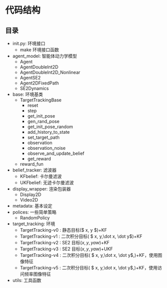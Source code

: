 # 代码结构

## 目录

+ init.py: 环境接口
  + make 环境接口函数
+ agent_model: 智能体动力学模型
  + Agent
  + AgentDoubleInt2D
  + AgentDoubleInt2D_Nonlinear
  + AgentSE2
  + Agent2DFixedPath
  + SE2Dynamics
+ base: 环境基类
  + TargetTrackingBase
    + reset
    + step
    + get_init_pose
    + gen_rand_pose
    + get_init_pose_random
    + add_history_to_state
    + set_target_path
    + observation
    + observation_noise
    + observe_and_update_belief
    + get_reward
  + reward_fun
+ belief_tracker: 滤波器
  + KFbelief: 卡尔曼滤波
  + UKFbelief: 无迹卡尔曼滤波
+ display_wrapper: 渲染包装器
  + Display2D
  + Video2D
+ metadata: 基本设定
+ polices:  一些简单策略
  + RandomPolicy
+ target_tracking: 环境
  + TargetTracking-v0 : 静态目标($ x, y $)+KF
  + TargetTracking-v1 : 二次积分目标( $ x, y,\dot x, \dot y$)+KF
  + TargetTracking-v2 : SE2 目标($x,y,yaw$)+KF
  + TargetTracking-v3 : SE2 目标($x,y,yaw$)+UKF
  + TargetTracking-v4 : 二次积分目标( $ x, y,\dot x, \dot y$,)+KF，使用图像特征
  + TargetTracking-v5 : 二次积分目标( $ x, y,\dot x, \dot y$,)+KF，使用访问频率图像特征
+ utils:  工具函数



​	